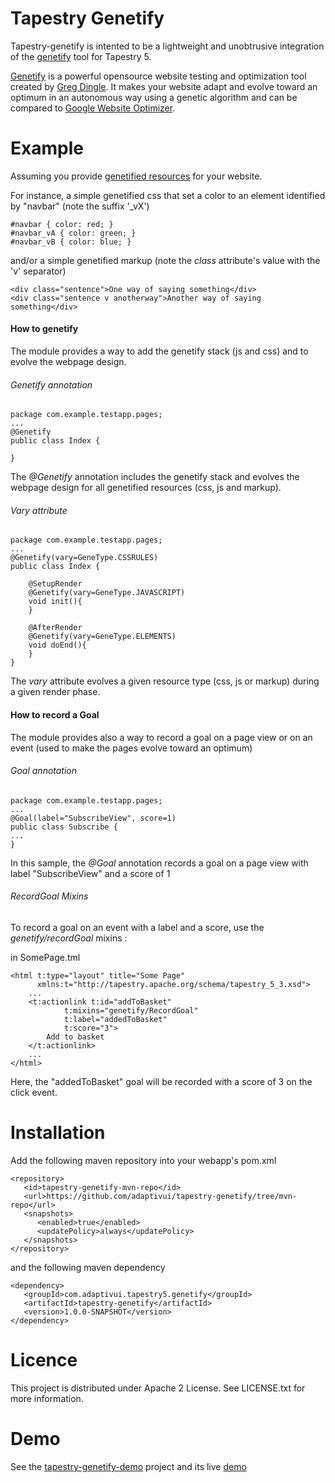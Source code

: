 Tapestry Genetify
=================

Tapestry-genetify is intented to be a lightweight and unobtrusive integration of the [genetify](https://github.com/gregdingle/genetify/wiki/) tool for Tapestry 5.

[Genetify](https://github.com/gregdingle/genetify/wiki/) is a powerful opensource website testing and optimization tool created by [Greg Dingle](https://github.com/gregdingle).
It makes your website adapt and evolve toward an optimum in an autonomous way using a genetic algorithm and can be compared to [Google Website Optimizer](http://www.google.com/websiteoptimizer/).

Example
=======

Assuming you provide [genetified resources](https://github.com/gregdingle/genetify/wiki/Usage) for your website.

For instance, a simple genetified css that set a color to an element identified by "navbar" (note the suffix '_vX')

    #navbar { color: red; }
    #navbar_vA { color: green; }
    #navbar_vB { color: blue; }
    
and/or a simple genetified markup (note the _class_ attribute's value with the 'v' separator)
    
    <div class="sentence">One way of saying something</div>           
    <div class="sentence v anotherway">Another way of saying something</div>

#### How to genetify ####

The module provides a way to add the genetify stack (js and css) and to evolve the webpage design.

###### Genetify annotation  ######

    package com.example.testapp.pages;
    ...
    @Genetify
    public class Index {
    	
    }

The _@Genetify_ annotation includes the genetify stack and evolves the webpage design for all genetified resources (css, js and markup).

###### Vary attribute  ######
    
    package com.example.testapp.pages;
    ...
    @Genetify(vary=GeneType.CSSRULES)
    public class Index {
    
        @SetupRender
        @Genetify(vary=GeneType.JAVASCRIPT)
        void init(){		
        }
    
        @AfterRender
        @Genetify(vary=GeneType.ELEMENTS)
        void doEnd(){
        }
    }

The _vary_ attribute evolves a given resource type (css, js or markup) during a given render phase.

#### How to record a Goal ####

The module provides also a way to record a goal on a page view or on an event (used to make the pages evolve toward an optimum)

###### Goal annotation  ######

    package com.example.testapp.pages;
    ...
    @Goal(label="SubscribeView", score=1)
    public class Subscribe {
    ...
    }

In this sample, the _@Goal_ annotation records a goal on a page view with label "SubscribeView" and a score of 1

###### RecordGoal Mixins ######

To record a goal on an event with a label and a score, use the _genetify/recordGoal_ mixins :

in SomePage.tml

    <html t:type="layout" title="Some Page"  
          xmlns:t="http://tapestry.apache.org/schema/tapestry_5_3.xsd">
        ...
        <t:actionlink t:id="addToBasket" 
                t:mixins="genetify/RecordGoal" 
                t:label="addedToBasket" 
                t:score="3">
            Add to basket
        </t:actionlink>
        ...
    </html>

Here, the "addedToBasket" goal will be recorded with a score of 3 on the click event.

Installation
============

Add the following maven repository into your webapp's pom.xml

    <repository>
       <id>tapestry-genetify-mvn-repo</id>
       <url>https://github.com/adaptivui/tapestry-genetify/tree/mvn-repo</url>
       <snapshots>
          <enabled>true</enabled>
          <updatePolicy>always</updatePolicy>
       </snapshots>
    </repository>
	
and the following maven dependency

    <dependency>
       <groupId>com.adaptivui.tapestry5.genetify</groupId>
       <artifactId>tapestry-genetify</artifactId>
       <version>1.0.0-SNAPSHOT</version>
    </dependency>

Licence
=======

This project is distributed under Apache 2 License. See LICENSE.txt for more information.

Demo
====

See the [tapestry-genetify-demo](https://github.com/adaptivui/tapestry-genetify-demo/blob/master/README.md) project and its live [demo](http://www.adaptivui.com/tapestry-genetify-demo)
